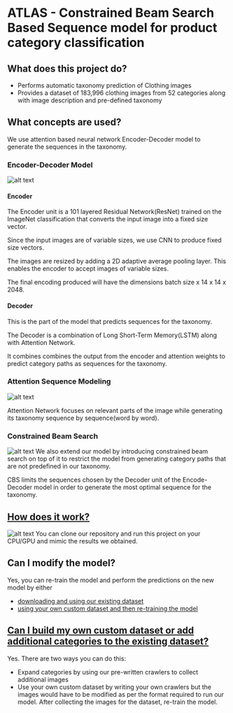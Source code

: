 # ATLAS - Constrained Beam Search Based Sequence model for product category classification

## What does this project do?
* Performs automatic taxonomy prediction of Clothing images
* Provides a dataset of 183,996 clothing images from 52 categories along with image description and pre-defined taxonomy

## What concepts are used?
We use attention based neural network Encoder-Decoder model to generate the sequences in the taxonomy. 
### Encoder-Decoder Model
![alt text](https://github.com/vumaasha/Atlas/blob/master/img/atlas_encoder_decoder.jpg "encoder decoder")
#### Encoder
The Encoder unit is a 101 layered Residual Network(ResNet) trained on the ImageNet classification that converts the input image into a fixed size vector.

Since the input images are of variable sizes, we use CNN to produce fixed size vectors. 

The images are resized by adding a 2D adaptive average pooling layer. This enables the encoder to accept images of variable sizes. 

The final encoding produced will have the dimensions batch size x 14 x 14 x 2048.

#### Decoder
This is the part of the model that predicts sequences for the taxonomy. 

The Decoder is a combination of Long Short-Term Memory(LSTM) along with Attention Network. 

It combines combines the output from the encoder and attention weights to predict category paths as sequences for the taxonomy. 



### Attention Sequence Modeling
![alt text](https://github.com/vumaasha/Atlas/blob/master/img/atlas_attention.jpg "Attention")

 
Attention Network focuses on relevant parts of the image while generating its taxonomy sequence by sequence(word by word).

### Constrained Beam Search 
![alt text](https://github.com/vumaasha/Atlas/blob/master/img/atlas_cbs.jpg "Constrained Beam Search")
We also extend our model by introducing constrained beam search on top of it to restrict the model from generating category paths that are not predefined in our taxonomy. 

CBS limits the sequences chosen by the Decoder unit of the Encode-Decoder model in order to generate the most optimal sequence for the taxonomy.


## [How does it work?](https://github.com/vumaasha/Atlas/blob/master/models/apparel_classification/README.md)
![alt text](https://github.com/vumaasha/Atlas/blob/master/img/archi.png "Architecture")
You can clone our repository and run this project on your CPU/GPU and mimic the results we obtained.

## Can I modify the model?
Yes, you can re-train the model and perform the predictions on the new model by either
* [downloading and using our existing dataset](https://github.com/vumaasha/Atlas/blob/master/dataset/README.md)
* [using your own custom dataset and then re-training the model](#can-i-build-my-own-custom-dataset-or-add-additional-categories-to-the-existing-dataset)

## [Can I build my own custom dataset or add additional categories to the existing dataset?](https://github.com/vumaasha/Atlas/blob/master/dataset/README.md)
Yes. There are two ways you can do this:
* Expand categories by using our pre-written crawlers to collect additional images
* Use your own custom dataset by writing your own crawlers but the images would have to be modified as per the format required to run our model. After collecting the images for the dataset, re-train the model. 
